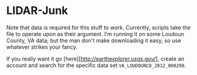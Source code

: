 # LIDAR-Junk

Note that data is required for this stuff to work. Currently, scripts take
the file to operate upon as their argument. I'm running it on some Loudoun
County, VA data; but the man don't make downloading it easy, so use whatever
strikes your fancy.

If you really want it go [here][http://earthexplorer.usgs.gov/], create an
account and search for the specific data set `VA_LOUDOUNCO_2012_000298`.
